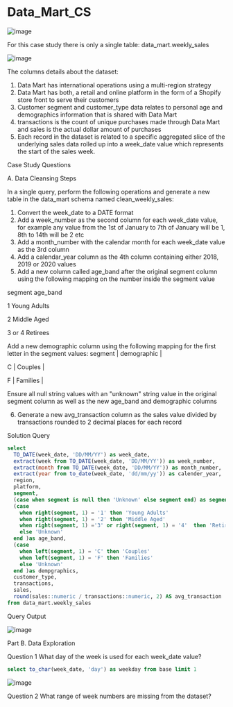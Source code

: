 # Data_Mart_CS

![image](https://user-images.githubusercontent.com/89623051/142603464-ad9b97d5-23ef-4af0-8b32-1f029cb3d8d4.png)

For this case study there is only a single table: data_mart.weekly_sales

![image](https://user-images.githubusercontent.com/89623051/142603675-1d5bc9df-160c-481a-8a70-e94c9074d051.png)


The columns details about the dataset:

1. Data Mart has international operations using a multi-region strategy
2. Data Mart has both, a retail and online platform in the form of a Shopify store front to serve their customers
3. Customer segment and customer_type data relates to personal age and demographics information that is shared with Data Mart
4. transactions is the count of unique purchases made through Data Mart and sales is the actual dollar amount of purchases
5. Each record in the dataset is related to a specific aggregated slice of the underlying sales data rolled up into a week_date value which represents the start of the sales week.

Case Study Questions

A. Data Cleansing Steps

In a single query, perform the following operations and generate a new table in the data_mart schema named clean_weekly_sales:

1. Convert the week_date to a DATE format
2. Add a week_number as the second column for each week_date value, for example any value from the 1st of January to 7th of January will be 1, 8th to 14th will be 2 etc
3. Add a month_number with the calendar month for each week_date value as the 3rd column
4. Add a calendar_year column as the 4th column containing either 2018, 2019 or 2020 values
5. Add a new column called age_band after the original segment column using the following mapping on the number inside the segment value

segment	age_band

1	Young Adults

2	Middle Aged

3 or 4	Retirees

Add a new demographic column using the following mapping for the first letter in the segment values:
segment | demographic |

C | Couples |

F | Families |

Ensure all null string values with an "unknown" string value in the original segment column as well as the new age_band and demographic columns

6. Generate a new avg_transaction column as the sales value divided by transactions rounded to 2 decimal places for each record

Solution Query

```sql
select 
  TO_DATE(week_date, 'DD/MM/YY') as week_date, 
  extract(week from TO_DATE(week_date, 'DD/MM/YY')) as week_number,
  extract(month from TO_DATE(week_date, 'DD/MM/YY')) as month_number,
  extract(year from to_date(week_date, 'dd/mm/yy')) as calender_year,
  region,
  platform,
  segment,
  (case when segment is null then 'Unknown' else segment end) as segment,
  (case 
    when right(segment, 1) = '1' then 'Young Adults'
    when right(segment, 1) = '2' then 'Middle Aged'
    when right(segment, 1) ='3' or right(segment, 1) = '4'  then 'Retirees'
    else 'Unknown'
  end )as age_band,
  (case 
    when left(segment, 1) = 'C' then 'Couples'
    when left(segment, 1) = 'F' then 'Families'
    else 'Unknown'
  end )as dempgraphics,
  customer_type,
  transactions,
  sales,
  round(sales::numeric / transactions::numeric, 2) AS avg_transaction
from data_mart.weekly_sales
```
Query Output

![image](https://user-images.githubusercontent.com/89623051/142603388-94cc7993-01a3-4ac1-bb78-b940eed834ba.png)



Part B. Data Exploration

Question 1 What day of the week is used for each week_date value?

```sql
select to_char(week_date, 'day') as weekday from base limit 1
```
![image](https://user-images.githubusercontent.com/89623051/142609613-630d214d-db93-40c6-8f04-ccc0c99e6c68.png)

Question 2 What range of week numbers are missing from the dataset?
